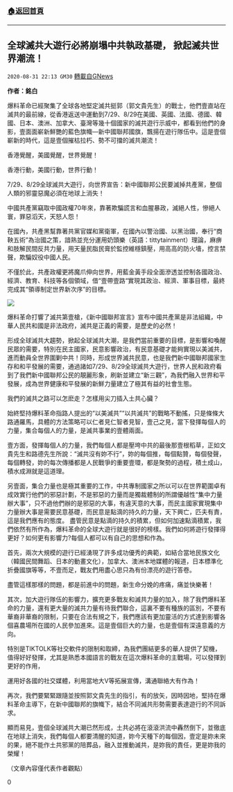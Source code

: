 ###  [:house:返回首頁](https://github.com/ourhimalayas/txt)
---

## 全球滅共大遊行必將崩塌中共執政基礎， 掀起滅共世界潮流！
`2020-08-31 22:13 GM30` [轉載自GNews](https://gnews.org/zh-hant/327414/)

**作者：銘白**

爆料革命已經聚集了全球各地堅定滅共挺郭（郭文貴先生）的戰士，他們壹直站在滅共的最前線，從香港返送中運動到7/29、8/29在美國、英國、法國、德國、韓國、日本、澳洲、加拿大、臺灣等幾十個國家的滅共遊行示威中，都看到他們的身影，壹面面嶄新鮮艷的藍色旗幟—新中國聯邦國旗，飄揚在遊行隊伍中。這是壹個嶄新的時代，這是壹個摧枯拉朽、勢不可擋的滅共潮流！

香港覺醒，美國覺醒，世界覺醒！

香港行動，美國行動，世界行動！

7/29、8/29全球滅共大遊行，向世界宣告：新中國聯邦公民要滅掉共產黨，整個人類的邪靈惡魔必須在地球上消失！

中國共產黨竊取中國政權70年來，靠著欺騙謊言和血腥暴政，滅絕人性，慘絕人寰，罪惡滔天，天怒人怨！

在國內，共產黑幫靠著共黨官媒和黨衛軍，在國內以警治國、以黑治國，奉行“商鞅五術”為治國之策，諳熟並充分運用奶頭樂（英語：tittytainment）理論，麻痹和肢解民間反共力量，用天量民脂民膏於監控維穩鎮壓，用高高的防火墻，控言禁聲，欺騙奴役中國人民。

不僅於此，共產政權更將魔爪伸向世界，用藍金黃手段全面滲透並控制各國政治、經濟、教育、科技等各個領域，借“壹帶壹路“實現其政治、經濟、軍事目標，最終完成其“領導制定世界新次序”的目標。

![](https://s3.amazonaws.com/gnews-media-offload/wp-content/uploads/2020/08/31221120/001-1.png)

爆料革命打響了滅共第壹槍，《新中國聯邦宣言》宣布中國共產黨是非法組織，中華人民共和國是非法政府，滅共是正義的需要，是歷史的必然！

形成全球滅共大趨勢，掀起全球滅共大潮，是我們當前重要的目標，是影響和喚醒民眾的需要，特別在民主國家，民意影響政治，有民意基礎才能夠實現以美滅共，進而動員全世界圍剿中共！同時，形成世界滅共民意，也是我們新中國聯邦國家生存和和平發展的需要，通過諸如7/29、8/29全球滅共大遊行，世界人民和政府看到了我們新中國聯邦公民的靚麗形象，刷新並建立“新三觀”，為我們融入世界和平發展，成為世界健康和平發展的新鮮力量建立了極其有益的社會生態。

我們的滅共之路可以怎麽走？怎樣用尖刀插入土共心臟？

始終堅持爆料革命指路人提出的“以美滅共”“以共滅共”的戰略不動搖，只是條條大路通羅馬，具體的方法策略可以仁者見仁智者見智，壹己之見，當下發揮每個人的力量，集合每個人的力量，是滅共事業的壹體兩面。

壹方面，發揮每個人的力量，我們每個人都是壓垮中共的最後那壹根稻草，正如文貴先生和路德先生所說：“滅共沒有妳不行”，妳的每個推，每個點贊，每個發聲，每個轉發，妳的每次傳播都是人民戰爭的重要壹環，都是聚勢的過程，積土成山，積水成淵就是這道理。

另壹面，集合力量也是極其重要的工作，中共專制國家之所以可以在世界範圍卓有成效實行他們的邪惡計劃，不是邪惡的力量而是獨裁體制的所謂優越性“集中力量辦大事”，只不過他們辦的是邪惡的大事，有違天意的大事，而民主國家實現集中力量辦大事是需要民意基礎，而民意是點滴的持久的力量，天下興亡，匹夫有責，這是我們應有的態度。
盡管民意是點滴的持久的積累，但如何加速點滴積累，我們依然有所作為，爆料革命的全球大遊行就是很好的榜樣。我們如何將遊行發揮得更好？如何更有影響力?每個人都可以有自己的思想和作為。

首先，兩次大規模的遊行已經湧現了許多成功優秀的典範，如結合當地民族文化（韓國民間舞蹈、日本的動畫文化），加拿大、澳洲本地媒體的報道，日本標準化折疊國旗等等，不壹而足，戰友們用盡心思只為有份漂亮的遊行答卷。

盡管這樣那樣的問題，都是前進中的問題，新生命分娩的疼痛，痛並快樂著！

其次，加大遊行隊伍的影響力，擴充更多戰友和滅共力量的加入，除了我們爆料革命的力量，還有更大量的滅共力量有待我們聯合，這裏不要有種族的區別，不要有華裔非華裔的限制，只要在合法有規之下，我們應該有更加靈活的方式達到影響各個喜農場所在國的人民參加進來。這是壹個巨大的力量，也是壹個有深遠意義的方向。

特別是TIKTOLK等社交軟件的限制和取締，為我們團結更多的華人提供了契機，值得好好發揮，尤其是熟悉本國語言的戰友在這次爆料革命的主戰場，可以發揮到更好的作用，

運用好各國的社交媒體，利用當地大V等拓展宣傳，溝通聯絡大有作為！

再次，我們要緊緊跟隨並按照郭文貴先生的指引，有的放矢，因時因地，堅持在爆料革命主導下，在新中國聯邦的旗幟下，結合不同滅共形勢需要表達遊行的不同訴求。

顯而易見，壹個全球滅共大潮已然形成，土共必將在滾滾洪流中轟然倒下，並徹底在地球上消失，我們每個人都要清醒的知道，妳今天種下的每個因，壹定是妳未來的果，絕不能作土共邪黨的陪葬品，融入並推動滅共，是妳我的責任，更是妳我的榮耀！

（文章內容僅代表作者觀點）

0
